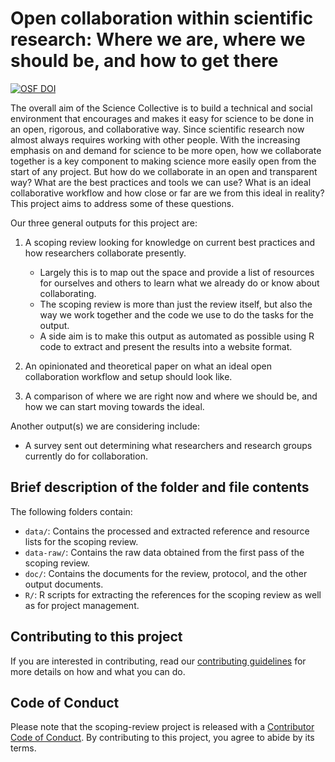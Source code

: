 # Open collaboration within scientific research: Where we are, where we should be, and how to get there

[![OSF
DOI](https://img.shields.io/badge/OSF-10.17605%252FOSF.IO%252FK9DR5-blue)](https://doi.org/10.17605/OSF.IO/K9DR5)

The overall aim of the Science Collective is to build a technical and
social environment that encourages and makes it easy for science to be
done in an open, rigorous, and collaborative way. Since scientific
research now almost always requires working with other people. With the
increasing emphasis on and demand for science to be more open, how we
collaborate together is a key component to making science more easily
open from the start of any project. But how do we collaborate in an open
and transparent way? What are the best practices and tools we can use?
What is an ideal collaborative workflow and how close or far are we from
this ideal in reality? This project aims to address some of these
questions.

Our three general outputs for this project are:

1.  A scoping review looking for knowledge on current best practices and
    how researchers collaborate presently.

    -   Largely this is to map out the space and provide a list of
        resources for ourselves and others to learn what we already do
        or know about collaborating.
    -   The scoping review is more than just the review itself, but also
        the way we work together and the code we use to do the tasks for
        the output.
    -   A side aim is to make this output as automated as possible using
        R code to extract and present the results into a website format.

2.  An opinionated and theoretical paper on what an ideal open
    collaboration workflow and setup should look like.

3.  A comparison of where we are right now and where we should be, and
    how we can start moving towards the ideal.

Another output(s) we are considering include:

-   A survey sent out determining what researchers and research groups
    currently do for collaboration.

## Brief description of the folder and file contents

The following folders contain:

-   `data/`: Contains the processed and extracted reference and resource
    lists for the scoping review.
-   `data-raw/`: Contains the raw data obtained from the first pass of
    the scoping review.
-   `doc/`: Contains the documents for the review, protocol, and the
    other output documents.
-   `R/`: R scripts for extracting the references for the scoping review
    as well as for project management.

## Contributing to this project

If you are interested in contributing, read our [contributing
guidelines](CONTRIBUTING.md) for more details on how and what you can
do.

## Code of Conduct

Please note that the scoping-review project is released with a
[Contributor Code of
Conduct](https://contributor-covenant.org/version/2/0/CODE_OF_CONDUCT.html).
By contributing to this project, you agree to abide by its terms.

